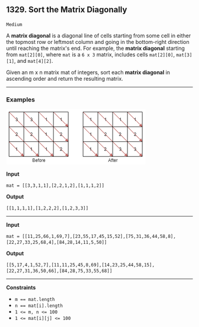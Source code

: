 ## 1329. Sort the Matrix Diagonally

`Medium`

A **matrix diagonal** is a diagonal line of cells starting from some cell in either the topmost row or leftmost column and going in the bottom-right direction until reaching the matrix's end. For example, the **matrix diagonal** starting from `mat[2][0]`, where `mat` is a `6 x 3` matrix, includes cells `mat[2][0]`, `mat[3][1]`, and `mat[4][2]`.

Given an m x n matrix mat of integers, sort each **matrix diagonal** in ascending order and return the resulting matrix.

---

### Examples

![](1482_example_1_2.png)

**Input**
```
mat = [[3,3,1,1],[2,2,1,2],[1,1,1,2]]
```

**Output**
```
[[1,1,1,1],[1,2,2,2],[1,2,3,3]]
```

---

**Input**
```
mat = [[11,25,66,1,69,7],[23,55,17,45,15,52],[75,31,36,44,58,8],[22,27,33,25,68,4],[84,28,14,11,5,50]]
```

**Output**
```
[[5,17,4,1,52,7],[11,11,25,45,8,69],[14,23,25,44,58,15],[22,27,31,36,50,66],[84,28,75,33,55,68]]
```

---

**Constraints**
* `m == mat.length`
* `n == mat[i].length`
* `1 <= m, n <= 100`
* `1 <= mat[i][j] <= 100`